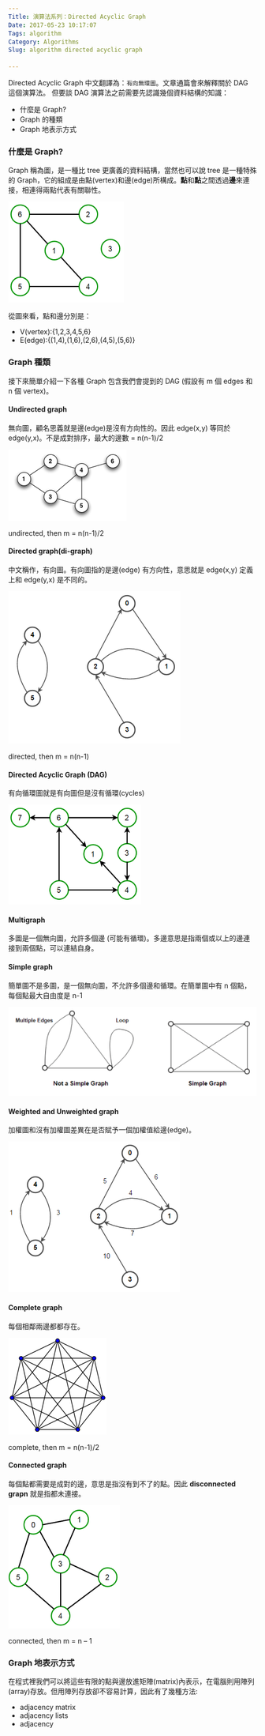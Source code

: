 ```yaml
---
Title: 演算法系列：Directed Acyclic Graph 
Date: 2017-05-23 10:17:07
Tags: algorithm
Category: Algorithms
Slug: algorithm directed acyclic graph 

---
```



Directed Acyclic Graph 中文翻譯為：`有向無環圖`。文章通篇會來解釋關於 DAG 這個演算法。
但要談 DAG 演算法之前需要先認識幾個資料結構的知識：

+ 什麼是 Graph?
+ Graph 的種類
+ Graph 地表示方式


### 什麼是 Graph?
Graph 稱為圖，是一種比 tree 更廣義的資料結構，當然也可以說 tree 是一種特殊的 Graph，它的組成是由點(vertex)和邊(edge)所構成。**點**和**點**之間透過**邊**來連接，相連得兩點代表有關聯性。

![graph](/pics/201705/Graph.png)

從圖來看，點和邊分別是：

- V(vertex):{1,2,3,4,5,6}
- E(edge):{(1,4),(1,6),(2,6),(4,5),(5,6)}


### Graph 種類
接下來簡單介紹一下各種 Graph 包含我們會提到的 DAG (假設有 m 個 edges 和 n 個 vertex)。


#### Undirected graph
無向圖，顧名思義就是邊(edge)是沒有方向性的。因此 edge(x,y) 等同於 edge(y,x)。不是成對排序，最大的邊數 = n(n-1)/2

![graph](/pics/201705/Undirected-Graph.png)

undirected, then m = n(n-1)/2


#### Directed graph(di-graph)
中文稱作，有向圖。有向圖指的是邊(edge) 有方向性，意思就是 edge(x,y) 定義上和 edge(y,x) 是不同的。

![graph](/pics/201705/Directed-Graph.png)

directed, then m = n(n-1)


#### Directed Acyclic Graph (DAG)
有向循環圖就是有向圖但是沒有循環(cycles)

![graph](/pics/201705/DAG.png)


#### Multigraph
多圖是一個無向圖，允許多個邊 (可能有循環)。多邊意思是指兩個或以上的邊連接到兩個點，可以連結自身。


#### Simple graph
簡單圖不是多圖，是一個無向圖，不允許多個邊和循環。在簡單圖中有 n 個點，每個點最大自由度是 n-1 

![graph](/pics/201705/Simple-Graph.png)


#### Weighted and Unweighted graph
加權圖和沒有加權圖差異在是否賦予一個加權值給邊(edge)。

![graph](/pics/201705/Weighted-Directed-Graph.png)


#### Complete graph
每個相鄰兩邊都都存在。

![graph](/pics/201705/Complete-graph.png)

complete, then m = n(n-1)/2


#### Connected graph
每個點都需要是成對的邊，意思是指沒有到不了的點。因此 **disconnected grapn** 就是指都未連接。

![graph](/pics/201705/Connected-graph.png)

connected, then m = n – 1


### Graph 地表示方式
在程式裡我們可以將這些有限的點與邊放進矩陣(matrix)內表示，在電腦則用陣列(array)存放。但用陣列存放卻不容易計算，因此有了幾種方法:

- adjacency matrix 
- adjacency lists
- adjacency























